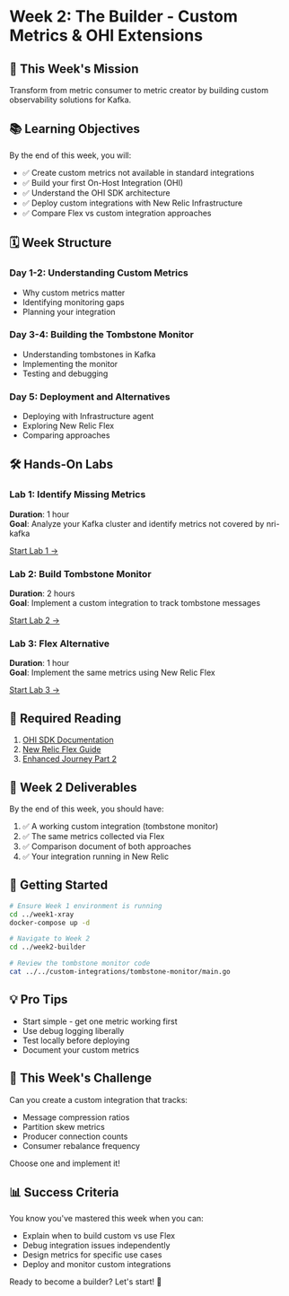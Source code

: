 # Week 2: The Builder - Custom Metrics & OHI Extensions

## 🎯 This Week's Mission

Transform from metric consumer to metric creator by building custom observability solutions for Kafka.

## 📚 Learning Objectives

By the end of this week, you will:
- ✅ Create custom metrics not available in standard integrations
- ✅ Build your first On-Host Integration (OHI)
- ✅ Understand the OHI SDK architecture
- ✅ Deploy custom integrations with New Relic Infrastructure
- ✅ Compare Flex vs custom integration approaches

## 🗓️ Week Structure

### Day 1-2: Understanding Custom Metrics
- Why custom metrics matter
- Identifying monitoring gaps
- Planning your integration

### Day 3-4: Building the Tombstone Monitor
- Understanding tombstones in Kafka
- Implementing the monitor
- Testing and debugging

### Day 5: Deployment and Alternatives
- Deploying with Infrastructure agent
- Exploring New Relic Flex
- Comparing approaches

## 🛠️ Hands-On Labs

### Lab 1: Identify Missing Metrics
**Duration**: 1 hour  
**Goal**: Analyze your Kafka cluster and identify metrics not covered by nri-kafka

[Start Lab 1 →](exercise-01-missing-metrics.md)

### Lab 2: Build Tombstone Monitor
**Duration**: 2 hours  
**Goal**: Implement a custom integration to track tombstone messages

[Start Lab 2 →](exercise-02-tombstone-monitor.md)

### Lab 3: Flex Alternative
**Duration**: 1 hour  
**Goal**: Implement the same metrics using New Relic Flex

[Start Lab 3 →](exercise-03-flex-alternative.md)

## 📖 Required Reading

1. [OHI SDK Documentation](https://github.com/newrelic/infra-integrations-sdk)
2. [New Relic Flex Guide](../../docs/02-advanced/new-relic-flex-guide.md)
3. [Enhanced Journey Part 2](../../docs/02-advanced/enhanced-learning-journey-part2.md)

## 🎯 Week 2 Deliverables

By the end of this week, you should have:
1. ✅ A working custom integration (tombstone monitor)
2. ✅ The same metrics collected via Flex
3. ✅ Comparison document of both approaches
4. ✅ Your integration running in New Relic

## 🚀 Getting Started

```bash
# Ensure Week 1 environment is running
cd ../week1-xray
docker-compose up -d

# Navigate to Week 2
cd ../week2-builder

# Review the tombstone monitor code
cat ../../custom-integrations/tombstone-monitor/main.go
```

## 💡 Pro Tips

- Start simple - get one metric working first
- Use debug logging liberally
- Test locally before deploying
- Document your custom metrics

## 🤔 This Week's Challenge

Can you create a custom integration that tracks:
- Message compression ratios
- Partition skew metrics
- Producer connection counts
- Consumer rebalance frequency

Choose one and implement it!

## 📊 Success Criteria

You know you've mastered this week when you can:
- Explain when to build custom vs use Flex
- Debug integration issues independently
- Design metrics for specific use cases
- Deploy and monitor custom integrations

Ready to become a builder? Let's start! 🚀
